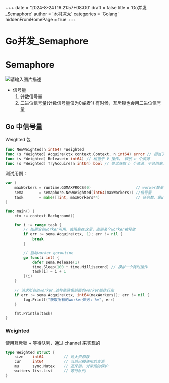 +++
date = '2024-8-24T16:21:57+08:00'
draft = false
title = 'Go并发_Semaphore'
author = '木村凉太'
categories = 'Golang'
hiddenFromHomePage = true 
+++


# Go并发_Semaphore

# Semaphore

![请输入图片描述](http://mucunliangtai.com/usr/uploads/2024/09/3849264388.jpg)

* 信号量
  1. 计数信号量
  2. 二进位信号量(计数信号量仅为0或者1)
     有时候，互斥锁也会用二进位信号量

## Go 中信号量

Weighted 包

```go
func NewWeighted(n int64) *Weighted
func (s *Weighted) Acquire(ctx context.Context, n int64) error // 相当于 P 操作，你可以一次获取多个资源，如果没有足够多的资源，调用者就会被阻塞。
func (s *Weighted) Release(n int64) // 相当于 V 操作， 释放 n 个资源
func (s *Weighted) TryAcquire(n int64) bool // 尝试获取 n 个资源，不会阻塞，失败返回 false。
```

测试用例：

```go
var (
    maxWorkers = runtime.GOMAXPROCS(0)                    // worker数量
    sema       = semaphore.NewWeighted(int64(maxWorkers)) //信号量
    task       = make([]int, maxWorkers*4)                // 任务数，是worker的四倍
)

func main() {
    ctx := context.Background()

    for i := range task {
        // 如果没有worker可用，会阻塞在这里，直到某个worker被释放
        if err := sema.Acquire(ctx, 1); err != nil {
            break
        }

        // 启动worker goroutine
        go func(i int) {
            defer sema.Release(1)
            time.Sleep(100 * time.Millisecond) // 模拟一个耗时操作
            task[i] = i + 1
        }(i)
    }

    // 请求所有的worker,这样能确保前面的worker都执行完
    if err := sema.Acquire(ctx, int64(maxWorkers)); err != nil {
        log.Printf("获取所有的worker失败: %v", err)
    }

    fmt.Println(task)
}
```

### Weighted

使用互斥锁 + 等待队列，通过 channel 来实现的

```go
type Weighted struct {
    size    int64         // 最大资源数
    cur     int64         // 当前已被使用的资源
    mu      sync.Mutex    // 互斥锁，对字段的保护
    waiters list.List     // 等待队列
}